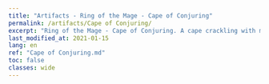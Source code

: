 ```yaml
---
title: "Artifacts - Ring of the Mage - Cape of Conjuring"
permalink: /artifacts/Cape of Conjuring/
excerpt: "Ring of the Mage - Cape of Conjuring. A cape crackling with magical power. One of the components of Ring of the Mage."
last_modified_at: 2021-01-15
lang: en
ref: "Cape of Conjuring.md"
toc: false
classes: wide
---
```


